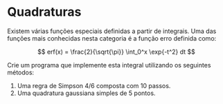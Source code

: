 # Quadraturas

Existem várias funções especiais definidas a partir de integrais. Uma das 
funções mais conhecidas nesta categoria é a função erro definida como:

$$ erf(x) = \frac{2}{\sqrt{\pi}} \int_0^x \exp{-t^2} dt $$

Crie um programa que implemente esta integral utilizando os seguintes métodos:

1. Uma regra de Simpson 4/6 composta com 10 passos.
2. Uma quadratura gaussiana simples de 5 pontos.
